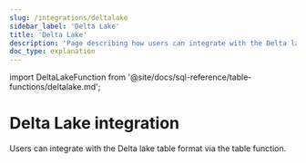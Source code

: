 ```yaml
---
slug: /integrations/deltalake
sidebar_label: 'Delta Lake'
title: 'Delta Lake'
description: 'Page describing how users can integrate with the Delta lake table format via the table function.'
doc_type: explanation
---
```


import DeltaLakeFunction from '@site/docs/sql-reference/table-functions/deltalake.md';

# Delta Lake integration

Users can integrate with the Delta lake table format via the table function. 

<DeltaLakeFunction/>
